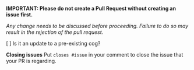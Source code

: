 **IMPORTANT: Please do not create a Pull Request without creating an issue first.**

*Any change needs to be discussed before proceeding. Failure to do so may result in the rejection of the pull request.*


[ ] Is it an update to a pre-existing cog?

**Closing issues**
Put `closes #issue` in your comment to close the issue that your PR is regarding.